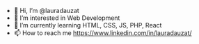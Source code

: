 - 👋 Hi, I’m @lauradauzat
- 👀 I’m interested in Web Development
- 🌱 I’m currently learning HTML, CSS, JS, PHP, React
- 📫 How to reach me https://www.linkedin.com/in/lauradauzat/

<!---
lauradauzat/lauradauzat is a ✨ special ✨ repository because its `README.md` (this file) appears on your GitHub profile.
You can click the Preview link to take a look at your changes.
--->
